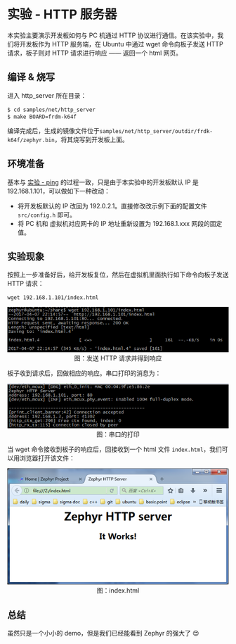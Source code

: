 # 实验 - HTTP 服务器

本实验主要演示开发板如何与 PC 机通过 HTTP 协议进行通信。在该实验中，我们将开发板作为 HTTP 服务端，在 Ubuntu 中通过 wget 命令向板子发送 HTTP 请求，板子则对 HTTP 请求进行响应 —— 返回一个 html 网页。

## 编译 & 烧写

进入 http_server 所在目录：
```
$ cd samples/net/http_server 
$ make BOARD=frdm-k64f
```
编译完成后，生成的镜像文件位于`samples/net/http_server/outdir/frdk-k64f/zephyr.bin`，将其烧写到开发板上面。

## 环境准备

基本与 [实验 - ping]() 的过程一致，只是由于本实验中的开发板默认 IP 是 192.168.1.101，可以做如下一种改动：
- 将开发板默认的 IP 改回为 192.0.2.1。直接修改改示例下面的配置文件 `src/config.h` 即可。
- 将 PC 机和 虚拟机对应网卡的 IP 地址重新设置为 192.168.1.xxx 网段的固定值。

## 实验现象

按照上一步准备好后，给开发板复位，然后在虚拟机里面执行如下命令向板子发送 HTTP 请求：
```
wget 192.168.1.101/index.html
```

<center><img src="./http-1.png" /></center>

<center>图：发送 HTTP 请求并得到响应</center>

板子收到请求后，回做相应的响应。串口打印的消息为：

<center><img src="./http-2.png" /></center>

<center>图：串口的打印</center>

当 wget 命令接收到板子的响应后，回接收到一个 html 文件 `index.html`，我们可以用浏览器打开该文件：

<center><img src="./http-3.png" /></center>

<center>图：index.html</center>

## 总结

虽然只是一个小小的 demo，但是我们已经能看到 Zephyr 的强大了 :heart_eyes: